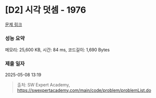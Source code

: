 # [D2] 시각 덧셈 - 1976 

[문제 링크](https://swexpertacademy.com/main/code/problem/problemDetail.do?contestProbId=AV5PttaaAZIDFAUq) 

### 성능 요약

메모리: 25,600 KB, 시간: 84 ms, 코드길이: 1,690 Bytes

### 제출 일자

2025-05-08 13:19



> 출처: SW Expert Academy, https://swexpertacademy.com/main/code/problem/problemList.do